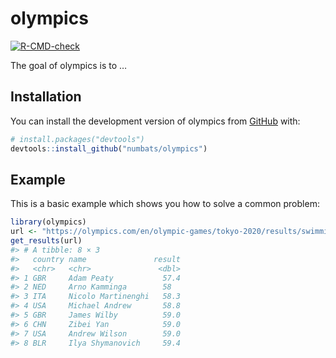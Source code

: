
<!-- README.md is generated from README.Rmd. Please edit that file -->

# olympics

<!-- badges: start -->

[![R-CMD-check](https://github.com/numbats/olympics/actions/workflows/R-CMD-check.yaml/badge.svg)](https://github.com/numbats/olympics/actions/workflows/R-CMD-check.yaml)
<!-- badges: end -->

The goal of olympics is to …

## Installation

You can install the development version of olympics from
[GitHub](https://github.com/) with:

``` r
# install.packages("devtools")
devtools::install_github("numbats/olympics")
```

## Example

This is a basic example which shows you how to solve a common problem:

``` r
library(olympics)
url <- "https://olympics.com/en/olympic-games/tokyo-2020/results/swimming/men-s-100m-breaststroke"
get_results(url)
#> # A tibble: 8 × 3
#>   country name               result
#>   <chr>   <chr>               <dbl>
#> 1 GBR     Adam Peaty           57.4
#> 2 NED     Arno Kamminga        58  
#> 3 ITA     Nicolo Martinenghi   58.3
#> 4 USA     Michael Andrew       58.8
#> 5 GBR     James Wilby          59.0
#> 6 CHN     Zibei Yan            59.0
#> 7 USA     Andrew Wilson        59.0
#> 8 BLR     Ilya Shymanovich     59.4
```
